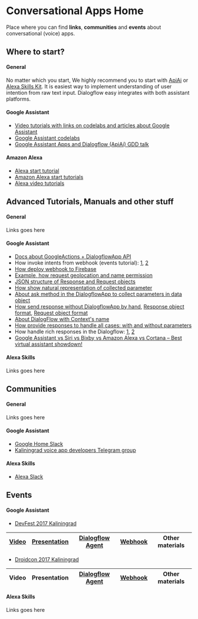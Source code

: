 # Conversational Apps Home
Place where you can find **links**, **communities** and **events** about conversational (voice) apps.

## Where to start?
#### General
No matter which you start, We highly recommend you to start with [ApiAi](https://api.ai/) or [Alexa Skills Kit](https://developer.amazon.com/alexa). It is easiest way to implement understanding of user intention from raw text input. Dialogflow easy integrates with both assistant platforms.

#### Google Assistant
- [Video tutorials with links on codelabs and articles about Google Assistant](https://www.youtube.com/playlist?list=PLOU2XLYxmsILvfJcIASBDbgfxloFz_XsU)
- [Google Assistant codelabs](https://codelabs.developers.google.com/?cat=Assistant)
- [Google Assistant Apps and Dialogflow (ApiAi) GDD talk](https://youtu.be/rdXR78bvXts)

#### Amazon Alexa
- [Alexa start tutorial](https://developer.amazon.com/alexa-skills-kit/tutorials/fact-skill-1)
- [Amazon Alexa start tutorials](https://github.com/bignerdranch/developing-alexa-skills-solutions)
- [Alexa video tutorials](https://www.youtube.com/playlist?list=PL2KJmkHeYQTO6ci5KF08mvHYdAZu2jgkJ)

## Advanced Tutorials, Manuals and other stuff
#### General
Links goes here

#### Google Assistant
- [Docs about GoogleActions + DialogflowApp API](https://developers.google.com/actions/reference/nodejs/ApiAiApp)
- How invoke intents from webhook (events tutorial): [1](https://api.ai/docs/events), [2](https://developers.google.com/actions/apiai/deploy-fulfillment)
- [How deploy webhook to Firebase](https://firebase.google.com/docs/functions/get-started)
- [Example, how request geolocation and name permission](https://stackoverflow.com/a/44854290)
- [JSON structure of Response and Request objects](https://developers.google.com/actions/reference/rest/Shared.Types/AppRequest)
- [How show natural representation of collected parameter](https://api.ai/docs/actions-and-parameters#original)
- [About ask method in the DialogflowApp to collect parameters in data object](https://developers.google.com/actions/reference/nodejs/ApiAiApp#ask)
- [How send response without DialogflowApp by hand](https://dialogflow.com/docs/getting-started/basic-fulfillment-conversation), [Response object format](https://dialogflow.com/docs/fulfillment#response), [Request object format](https://dialogflow.com/docs/fulfillment#request)
- [About DialogFlow with Context's name](https://discuss.api.ai/t/context-specific-fallbacks/2335)
- [How provide responses to handle all cases: with and without parameters](https://dialogflow.com/docs/intents#text_response)
- How handle rich responses in the Dialogflow: [1](https://www.androidauthority.com/google-assistant-vs-siri-vs-bixby-vs-amazon-alexa-vs-cortana-best-virtual-assistant-showdown-796205/amp/), [2](https://developers.google.com/actions/assistant/responses#handling_selected_item)
- [Google Assistant vs Siri vs Bixby vs Amazon Alexa vs Cortana – Best virtual assistant showdown!](https://www.androidauthority.com/google-assistant-vs-siri-vs-bixby-vs-amazon-alexa-vs-cortana-best-virtual-assistant-showdown-796205/amp/)

#### Alexa Skills
Links goes here

## Communities
#### General
Links goes here

#### Google Assistant
- [Google Home Slack](http://googleslack.com/)
- [Kaliningrad voice app developers Telegram group](https://t.me/joinchat/A5zP3EGS8tIuTC2Htl4PnQ)

#### Alexa Skills
- [Alexa Slack](http://www.alexaslack.com/)

## Events
#### Google Assistant
- [DevFest 2017 Kaliningrad](https://vk.com/devfest2017)

| [Video](https://www.youtube.com/watch?v=TEEY91ZN7a8&list=PLCORO-uRPif33L_os9_fV8yuLhCZlSsXn&index=4) | [Presentation](https://drive.google.com/file/d/0B7D4a9icy4rXOHVtU0VnMk8xeDg/view?usp=sharing) | [Dialogflow Agent](/events/DevFest2017/dialogflow-agent) | [Webhook](/events/DevFest2017/webhook) | Other materials |
|-------|--------------|------------|--------|----------|

- [Droidcon 2017 Kaliningrad](droidcon.moscow/)

| Video | Presentation | [Dialogflow Agent](/events/Droidcon2017/dialogflow-agent) | [Webhook](/events/Droidcon2017/webhook) | Other materials |
|-------|--------------|------------|--------|----------|

#### Alexa Skills
Links goes here
